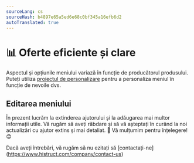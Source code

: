 ```yaml
---
sourceLang: cs
sourceHash: b4897e65a5ed6e68c0bf345a16efb6d2
autoTranslated: true
---
```


# 📊 Oferte eficiente și clare

Aspectul și opțiunile meniului variază în funcție de producătorul produsului. Puteți utiliza [proiectul de personalizare](customisationProject.md) pentru a personaliza meniul în funcție de nevoile dvs.

## Editarea meniului

În prezent lucrăm la extinderea ajutorului și la adăugarea mai multor informații utile. Vă rugăm să aveți răbdare și să vă așteptați în curând la noi actualizări cu ajutor extins și mai detaliat. 🚀 Vă mulțumim pentru înțelegere! 😊


Dacă aveți întrebări, vă rugăm să nu ezitați să [contactați-ne] (https://www.histruct.com/company/contact-us)
